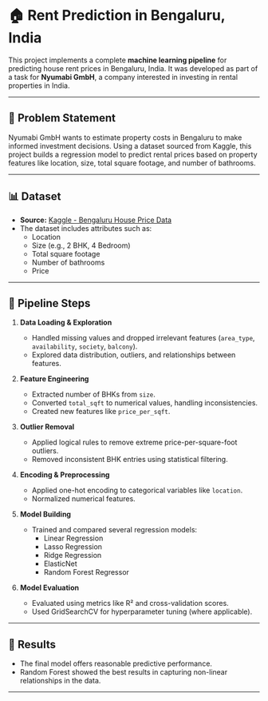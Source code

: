 # 🏠 Rent Prediction in Bengaluru, India

This project implements a complete **machine learning pipeline** for predicting house rent prices in Bengaluru, India. It was developed as part of a task for **Nyumabi GmbH**, a company interested in investing in rental properties in India.

---

## 📌 Problem Statement

Nyumabi GmbH wants to estimate property costs in Bengaluru to make informed investment decisions. Using a dataset sourced from Kaggle, this project builds a regression model to predict rental prices based on property features like location, size, total square footage, and number of bathrooms.

---

## 📊 Dataset

- **Source:** [Kaggle - Bengaluru House Price Data](https://www.kaggle.com/datasets/amitabhajoy/bengaluru-house-price-data/data)
- The dataset includes attributes such as:
  - Location
  - Size (e.g., 2 BHK, 4 Bedroom)
  - Total square footage
  - Number of bathrooms
  - Price

---

## 🔧 Pipeline Steps

1. **Data Loading & Exploration**
   - Handled missing values and dropped irrelevant features (`area_type`, `availability`, `society`, `balcony`).
   - Explored data distribution, outliers, and relationships between features.

2. **Feature Engineering**
   - Extracted number of BHKs from `size`.
   - Converted `total_sqft` to numerical values, handling inconsistencies.
   - Created new features like `price_per_sqft`.

3. **Outlier Removal**
   - Applied logical rules to remove extreme price-per-square-foot outliers.
   - Removed inconsistent BHK entries using statistical filtering.

4. **Encoding & Preprocessing**
   - Applied one-hot encoding to categorical variables like `location`.
   - Normalized numerical features.

5. **Model Building**
   - Trained and compared several regression models:
     - Linear Regression
     - Lasso Regression
     - Ridge Regression
     - ElasticNet
     - Random Forest Regressor

6. **Model Evaluation**
   - Evaluated using metrics like R² and cross-validation scores.
   - Used GridSearchCV for hyperparameter tuning (where applicable).

---

## 🧪 Results

- The final model offers reasonable predictive performance.
- Random Forest showed the best results in capturing non-linear relationships in the data.

---

